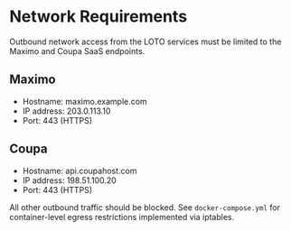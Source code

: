 # Network Requirements

Outbound network access from the LOTO services must be limited to the Maximo and Coupa SaaS endpoints.

## Maximo
- Hostname: maximo.example.com
- IP address: 203.0.113.10
- Port: 443 (HTTPS)

## Coupa
- Hostname: api.coupahost.com
- IP address: 198.51.100.20
- Port: 443 (HTTPS)

All other outbound traffic should be blocked. See `docker-compose.yml` for container-level egress restrictions implemented via iptables.
